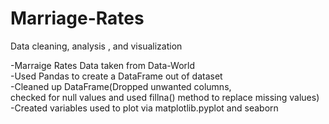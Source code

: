 # Marriage-Rates
Data cleaning, analysis , and visualization <br>

-Marraige Rates Data taken from Data-World <br>
-Used Pandas to create a DataFrame out of dataset<br>
-Cleaned up DataFrame(Dropped unwanted columns,<br>
                      checked for null values and used fillna() method to replace missing values) <br>
-Created variables used to plot via matplotlib.pyplot and seaborn
